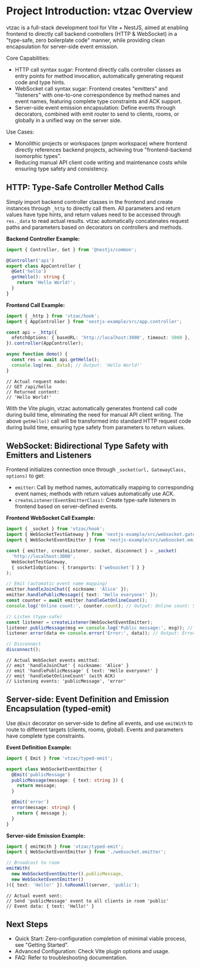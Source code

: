 # Project Introduction: vtzac Overview

vtzac is a full-stack development tool for Vite + NestJS, aimed at enabling frontend to directly call backend controllers (HTTP & WebSocket) in a "type-safe, zero boilerplate code" manner, while providing clean encapsulation for server-side event emission.

Core Capabilities:

- HTTP call syntax sugar: Frontend directly calls controller classes as entry points for method invocation, automatically generating request code and type hints.
- WebSocket call syntax sugar: Frontend creates "emitters" and "listeners" with one-to-one correspondence by method names and event names, featuring complete type constraints and ACK support.
- Server-side event emission encapsulation: Define events through decorators, combined with emit router to send to clients, rooms, or globally in a unified way on the server side.

Use Cases:

- Monolithic projects or workspaces (pnpm workspace) where frontend directly references backend projects, achieving true "frontend-backend isomorphic types".
- Reducing manual API client code writing and maintenance costs while ensuring type safety and consistency.

## HTTP: Type-Safe Controller Method Calls

Simply import backend controller classes in the frontend and create instances through `_http` to directly call them. All parameters and return values have type hints, and return values need to be accessed through `res._data` to read actual results. vtzac automatically concatenates request paths and parameters based on decorators on controllers and methods.

**Backend Controller Example:**

```ts
import { Controller, Get } from '@nestjs/common';

@Controller('api')
export class AppController {
  @Get('hello')
  getHello(): string {
    return 'Hello World!';
  }
}
```

**Frontend Call Example:**

```ts
import { _http } from 'vtzac/hook';
import { AppController } from 'nestjs-example/src/app.controller';

const api = _http({
  ofetchOptions: { baseURL: 'http://localhost:3000', timeout: 5000 },
}).controller(AppController);

async function demo() {
  const res = await api.getHello();
  console.log(res._data); // Output: 'Hello World!'
}
```

```
// Actual request made:
// GET /api/hello
// Returned content:
// 'Hello World!'
```

With the Vite plugin, vtzac automatically generates frontend call code during build time, eliminating the need for manual API client writing. The above `getHello()` call will be transformed into standard HTTP request code during build time, ensuring type safety from parameters to return values.

## WebSocket: Bidirectional Type Safety with Emitters and Listeners

Frontend initializes connection once through `_socket(url, GatewayClass, options)` to get:

- `emitter`: Call by method names, automatically mapping to corresponding event names; methods with return values automatically use ACK.
- `createListener(EventEmitterClass)`: Create type-safe listeners in frontend based on server-defined events.

**Frontend WebSocket Call Example:**

```ts
import { _socket } from 'vtzac/hook';
import { WebSocketTestGateway } from 'nestjs-example/src/websocket.gateway';
import { WebSocketEventEmitter } from 'nestjs-example/src/websocket.emitter';

const { emitter, createListener, socket, disconnect } = _socket(
  'http://localhost:3000',
  WebSocketTestGateway,
  { socketIoOptions: { transports: ['websocket'] } }
);

// Emit (automatic event name mapping)
emitter.handleJoinChat({ nickname: 'Alice' });
emitter.handlePublicMessage({ text: 'Hello everyone!' });
const counter = await emitter.handleGetOnlineCount();
console.log('Online count:', counter.count); // Output: Online count: 5

// Listen (type-safe)
const listener = createListener(WebSocketEventEmitter);
listener.publicMessage(msg => console.log('Public message:', msg)); // Output: Public message: { text: 'Hello everyone!' }
listener.error(data => console.error('Error:', data)); // Output: Error: { message: 'Connection failed' }

// Disconnect
disconnect();
```

```
// Actual WebSocket events emitted:
// emit 'handleJoinChat' { nickname: 'Alice' }
// emit 'handlePublicMessage' { text: 'Hello everyone!' }
// emit 'handleGetOnlineCount' (with ACK)
// Listening events: 'publicMessage', 'error'
```

## Server-side: Event Definition and Emission Encapsulation (typed-emit)

Use `@Emit` decorator on server-side to define all events, and use `emitWith` to route to different targets (clients, rooms, global). Events and parameters have complete type constraints.

**Event Definition Example:**

```ts
import { Emit } from 'vtzac/typed-emit';

export class WebSocketEventEmitter {
  @Emit('publicMessage')
  publicMessage(message: { text: string }) {
    return message;
  }

  @Emit('error')
  error(message: string) {
    return { message };
  }
}
```

**Server-side Emission Example:**

```ts
import { emitWith } from 'vtzac/typed-emit';
import { WebSocketEventEmitter } from './websocket.emitter';

// Broadcast to room
emitWith(
  new WebSocketEventEmitter().publicMessage,
  new WebSocketEventEmitter()
)({ text: 'Hello!' }).toRoomAll(server, 'public');
```

```
// Actual event sent:
// Send 'publicMessage' event to all clients in room 'public'
// Event data: { text: 'Hello!' }
```

## Next Steps

- Quick Start: Zero-configuration completion of minimal viable process, see "Getting Started".
- Advanced Configuration: Check Vite plugin options and usage.
- FAQ: Refer to troubleshooting documentation.
